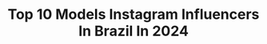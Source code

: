 ---
title: Top 10 Models Instagram Influencers In Brazil In 2024
description: >-
  Find top models Instagram influencers in Brazil in 2024. Most popular hashtags: #fashion #photography #style.
platform: Instagram
hits: 4473
text_top: See the top-rated Instagram profiles on inBeat.
text_bottom: Our platform has 4473 Instagram influencers like this in Brazil for you to pitch.
profiles:
  - username: "noaramorais"
    fullname: >-
      Noara Morais
    bio: >-
      The Industry NY-LA | Wilhelmina london | MGM models | ABC models | Citizen | MA E2modelmgmt NYC📍
    location: "Brazil"
    followers: 52992
    engagement: 426
    commentsToLikes: 0.044098
    id: ck5hro5f6v6yz0i11d22tqhvn
    verified: false
    hashtags: "#revolvewinter"
  - username: "fegalvao_"
    fullname: >-
      Maria Fernanda
    bio: >-
      ✨Cosplayer and model 💕
    location: "Brazil"
    followers: 2545696
    engagement: 852
    commentsToLikes: 0.005463
    id: ck135iwfe1nht0i19dgzvcgu3
    verified: false
    hashtags: ""
  - username: "lenochka_25_6"
    fullname: >-
      Olena Chevka  أولينا
    bio: >-
      Cabin crew✈️ Чернівці🇺🇦 Algarve🇵🇹 Supermodel International |Miss Elegância Portugal| Best Global Model | Parcerias 📩
    location: "Brazil"
    followers: 6197
    engagement: 779
    commentsToLikes: 0.064645
    id: ckapag2ikvydm0i78q3c4lktq
    verified: false
    hashtags: "#colorful, #instaphoto, #begrateful, #germany"
  - username: "anagzortea"
    fullname: >-
      Ana Zortea
    bio: >-
      my happy days ✨ brazilian in NYC • actress & model 📧 ana@v1sionventures.com
    location: "Brazil"
    followers: 120638
    engagement: 622
    commentsToLikes: 0.019597
    id: cl2u708whu1fg0i233v5hf1ge
    verified: false
    hashtags: "#athletedevelopment, #workout, #2021recap, #travel"
  - username: "maarkin"
    fullname: >-
      Markin Carvalho
    bio: >-
      🇧🇷 Brazilian American🇺🇸 ⭐️ Actor & Model
    location: "Brazil"
    followers: 290418
    engagement: 901
    commentsToLikes: 0.016284
    id: ck8wd0zlrd9l60j784ym427hh
    verified: false
    hashtags: "#softgrunge, #aestheticfeed, #asthetics, #blueaesthetic"
  - username: "luisanetatsch"
    fullname: >-
      Luisane Tatsch
    bio: >-
      You can call me Lu . Model . Art Enthusiast . Twelve years on the road till I made my home in NYC 📍🗽 🇧🇷 Brazilian Born. 🇩🇪 German Descendant.
    location: "Brazil"
    followers: 39803
    engagement: 605
    commentsToLikes: 0.036877
    id: ckaotxd1nxxci0i78bxnxv7oj
    verified: false
    hashtags: "#sheinforall, #sheingals, #shein, #birthdaylatepost"
  - username: "maisabel__"
    fullname: >-
      Mabel
    bio: >-
      following Jesus Brazilian model @megamodelbrasil 🇧🇷 mabelbusiness17@gmail.com
    location: "Brazil"
    followers: 22766
    engagement: 644
    commentsToLikes: 0.137795
    id: ck5qbrfvhn1ns0i11mmypn3sp
    verified: false
    hashtags: "#casamento, #editorialversace, #versace, #respeitameucabelo"
  - username: "leticiasayonara"
    fullname: >-
      Leticia Sayonara
    bio: >-
      Brazilian model. Jesus follower! @rockmgt ⠀⠀⠀⠀⠀⠀⠀⠀ ✈️🇧🇷🇮🇳🇫🇷 @unfybr
    location: "Brazil"
    followers: 4381
    engagement: 618
    commentsToLikes: 0.130540
    id: ck8t0k4smsc090j78fhbggksx
    verified: false
    hashtags: "#photography, #portrait, #editorialportrait, #retratos"
  - username: "yrisaraujo"
    fullname: >-
      YRIS
    bio: >-
      Fashion influencer & independent model. 23y.
    location: "Brazil"
    followers: 423633
    engagement: 486
    commentsToLikes: 0.008305
    id: ck0vxo6g6zvpk0i19paj8i81n
    verified: false
    hashtags: "#revolveme"
  - username: "lisiwitt"
    fullname: >-
      Lisiane Witt
    bio: >-
      🇧🇷 Brazilian Model - Office Im 🇺🇸 Next Models Miami suzys@nextmodels.com
    location: "Brazil"
    followers: 58409
    engagement: 602
    commentsToLikes: 0.036851
    id: ck5c0u7v8tuvl0i113ta8shhs
    verified: false
    hashtags: ""
---